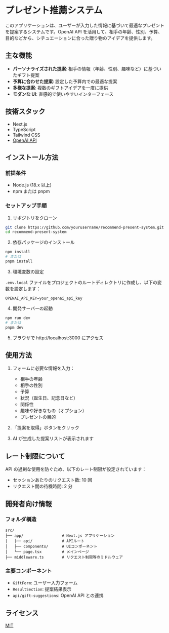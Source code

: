 # プレゼント推薦システム

このアプリケーションは、ユーザーが入力した情報に基づいて最適なプレゼントを提案するシステムです。OpenAI API を活用して、相手の年齢、性別、予算、目的などから、シチュエーションに合った贈り物のアイデアを提供します。

## 主な機能

- **パーソナライズされた提案**: 相手の情報（年齢、性別、趣味など）に基づいたギフト提案
- **予算に合わせた提案**: 設定した予算内での最適な提案
- **多様な提案**: 複数のギフトアイデアを一度に提供
- **モダンな UI**: 直感的で使いやすいインターフェース

## 技術スタック

- Next.js
- TypeScript
- Tailwind CSS
- [OpenAI API](https://openai.com/api/)

## インストール方法

### 前提条件

- Node.js (18.x 以上)
- npm または pnpm

### セットアップ手順

1. リポジトリをクローン

```bash
git clone https://github.com/yourusername/recommend-present-system.git
cd recommend-present-system
```

2. 依存パッケージのインストール

```bash
npm install
# または
pnpm install
```

3. 環境変数の設定

`.env.local` ファイルをプロジェクトのルートディレクトリに作成し、以下の変数を設定します：

```
OPENAI_API_KEY=your_openai_api_key
```

4. 開発サーバーの起動

```bash
npm run dev
# または
pnpm dev
```

5. ブラウザで http://localhost:3000 にアクセス

## 使用方法

1. フォームに必要な情報を入力：

   - 相手の年齢
   - 相手の性別
   - 予算
   - 状況（誕生日、記念日など）
   - 関係性
   - 趣味や好きなもの（オプション）
   - プレゼントの目的

2. 「提案を取得」ボタンをクリック

3. AI が生成した提案リストが表示されます

## レート制限について

API の過剰な使用を防ぐため、以下のレート制限が設定されています：

- セッションあたりのリクエスト数: 10 回
- リクエスト間の待機時間: 2 分

## 開発者向け情報

### フォルダ構造

```
src/
├── app/                 # Next.js アプリケーション
│   ├── api/             # APIルート
│   ├── components/      # UIコンポーネント
│   └── page.tsx         # メインページ
├── middleware.ts        # リクエスト制限等のミドルウェア
```

### 主要コンポーネント

- `GiftForm`: ユーザー入力フォーム
- `ResultSection`: 提案結果表示
- `api/gift-suggestions`: OpenAI API との連携

## ライセンス

[MIT](LICENSE)
